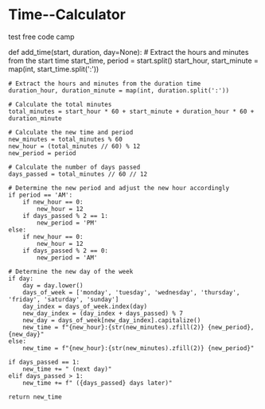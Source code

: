 # Time--Calculator
test free  code camp

def add_time(start, duration, day=None):
    # Extract the hours and minutes from the start time
    start_time, period = start.split()
    start_hour, start_minute = map(int, start_time.split(':'))

    # Extract the hours and minutes from the duration time
    duration_hour, duration_minute = map(int, duration.split(':'))

    # Calculate the total minutes
    total_minutes = start_hour * 60 + start_minute + duration_hour * 60 + duration_minute

    # Calculate the new time and period
    new_minutes = total_minutes % 60
    new_hour = (total_minutes // 60) % 12
    new_period = period

    # Calculate the number of days passed
    days_passed = total_minutes // 60 // 12

    # Determine the new period and adjust the new hour accordingly
    if period == 'AM':
        if new_hour == 0:
            new_hour = 12
        if days_passed % 2 == 1:
            new_period = 'PM'
    else:
        if new_hour == 0:
            new_hour = 12
        if days_passed % 2 == 0:
            new_period = 'AM'

    # Determine the new day of the week
    if day:
        day = day.lower()
        days_of_week = ['monday', 'tuesday', 'wednesday', 'thursday', 'friday', 'saturday', 'sunday']
        day_index = days_of_week.index(day)
        new_day_index = (day_index + days_passed) % 7
        new_day = days_of_week[new_day_index].capitalize()
        new_time = f"{new_hour}:{str(new_minutes).zfill(2)} {new_period}, {new_day}"
    else:
        new_time = f"{new_hour}:{str(new_minutes).zfill(2)} {new_period}"

    if days_passed == 1:
        new_time += " (next day)"
    elif days_passed > 1:
        new_time += f" ({days_passed} days later)"

    return new_time
